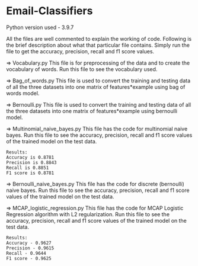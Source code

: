 # Email-Classifiers
Python version used - 3.9.7

All the files are well commented to explain the working of code. Following is the brief description about what that particular file contains. Simply run the file to get the accuracy, precision, recall and f1 score values.

=> Vocabulary.py
	This file is for preprocessing of the data and to create the vocabulary of words. Run this file to see the vocabulary used.

=> Bag_of_words.py
	This file is used to convert the training and testing data of all the three datasets into one matrix of features*example using bag of words model.

=> Bernoulli.py
	This file is used to convert the training and testing data of all the three datasets into one matrix of features*example using bernoulli model.

=> Multinomial_naive_bayes.py
	This file has the code for multinomial naive bayes. Run this file to see the accuracy, precision, recall and f1 score values of the trained model on the test data.
	
	Results:
	Accuracy is 0.8781
	Precision is 0.8843
	Recall is 0.8851
	F1 score is 0.8781

=> Bernoulli_naive_bayes.py
	This file has the code for discrete (bernoulli) naive bayes. Run this file to see the accuracy, precision, recall and f1 score values of the trained model on the test data.

=> MCAP_logistic_regression.py
	This file has the code for MCAP Logistic Regression algorithm with L2 regularization. Run this file to see the accuracy, precision, recall and f1 score values of the trained model on the test data.
	
	Results:
	Accuracy - 0.9627
	Precision - 0.9615
	Recall - 0.9644
	F1 score - 0.9625
